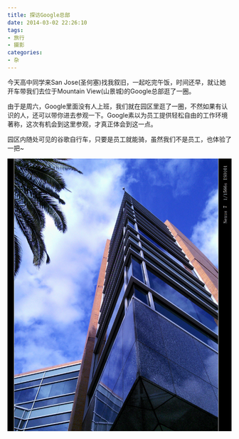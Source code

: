 ```yaml
---
title: 探访Google总部
date: 2014-03-02 22:26:10
tags: 
- 旅行 
- 摄影
categories: 
- 杂
---
```

今天高中同学来San Jose(圣何塞)找我叙旧，一起吃完午饭，时间还早，就让她开车带我们去位于Mountain View(山景城)的Google总部逛了一圈。

由于是周六，Google里面没有人上班，我们就在园区里逛了一圈，不然如果有认识的人，还可以带你进去参观一下。Google素以为员工提供轻松自由的工作环境著称，这次有机会到这里参观，才真正体会到这一点。

园区内随处可见的谷歌自行车，只要是员工就能骑，虽然我们不是员工，也体验了一把~

![Google](/images/2014-03-02/IMG_20140302_153109.jpg)

